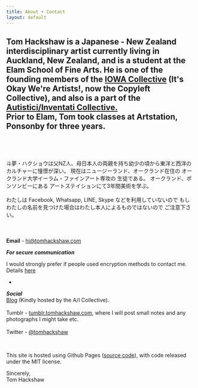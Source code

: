 ```yaml
---
title: About + Contact
layout: default
---
```


Tom Hackshaw is a Japanese - New Zealand interdisciplinary artist currently living in Auckland, New Zealand, and is a student at the Elam School of Fine Arts. He is one of the founding members of the [IOWA Collective][iowa] (It's Okay We're Artists!, now the Copyleft Collective), and also is a part of the [Autistici/Inventati Collective.][au]
<br>
Prior to Elam, Tom took classes at Artstation, Ponsonby for three years.
<br><br>
--
<br><br>
斗夢・ハクショウは父NZ人、母日本人の両親を持ち幼少の頃から東洋と西洋の
カルチャーに憧憬が深い。 現在はニュージーランド、オークランド在住の 
オークランド大学イーラム・ファインアート専攻の 生徒である。
オークランド、ポンソンビーにある アートステイションにて3年間美術を学ぶ。
<br><br>
わたしは Facebook, Whatsapp, LINE, Skype などを利用していないので 
もし わたしの名前を見つけた場合はわたし本人によるものではないので 
ご注意下さい。
<br><br>
<br><br>
**Email** - <a href="mailto:hi@tomhackshaw.com">hi@tomhackshaw.com</a>  

***For secure communication***
<br>

I would strongly prefer if people used encryption methods to contact me. Details [here][here]

-

***Social***
<br>
[Blog][blog] (Kindly hosted by the A/I Collective).
<br><br>
Tumblr - [tumblr.tomhackshaw.com][tum], where I will post small notes and any photographs I might take etc.
<br><br>
Twitter - [@tomhackshaw][twitter]

<br>

This site is hosted using Github Pages ([source code][src]), with code released under the MIT license.

Sincerely,
<br>
Tom Hackshaw

[src]: https://gitlab.com/kaiki/uzur.github.io/tree/master
[tum]: http://tumblr.tomhackshaw.com
[iowa]: https://iowa.nz
[au]: http://inventati.org
[twitter]: https://twitter.com/tomhackshaw
[blog]: http://tmhw.noblogs.org
[here]: https://tomhackshaw.com/sec





